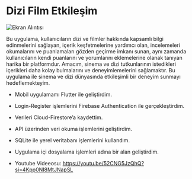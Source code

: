 # Dizi Film Etkileşim

![Ekran Alıntısı](https://github.com/eywtuncay/Dizi_Film_Etkilesim/assets/90053356/fc25a196-8da8-496f-8052-7fc1aeeb88f6)


Bu uygulama, kullanıcıların dizi ve filmler hakkında kapsamlı bilgi edinmelerini sağlayan, içerik keşfetmelerine yardımcı olan, incelemeleri okumalarını ve puanlamaları gözden geçirme imkanı sunan, aynı zamanda kullanıcıların kendi puanlarını ve yorumlarını eklemelerine olanak tanıyan harika bir platformdur. Amacım, sinema ve dizi tutkunlarının istedikleri içerikleri daha kolay bulmalarını ve deneyimlemelerini sağlamaktır. Bu uygulama ile sinema ve dizi dünyasında etkileşimli bir deneyim sunmayı hedeflemekteyim.

- Mobil uygulamamı Flutter ile geliştirdim.
- Login-Register işlemlerini Firebase Authentication ile gerçekleştirdim.
- Verileri Cloud-Firestore’a kaydettim.
- API üzerinden veri okuma işlemlerini geliştirdim.
- SQLite ile yerel veritabanı işlemlerini kullandım.
- Uygulama içi dosyalama işlemleri adına bir alan geliştirdim.

- Youtube Videeosu: https://youtu.be/52CNG5JzQhQ?si=4Kpp0NI8MtJNapSL
